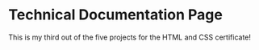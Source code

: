 # Technical Documentation Page
 This is my third out of the five projects for the HTML and CSS certificate!
